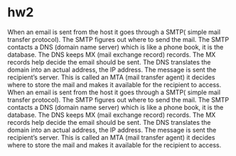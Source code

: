 # hw2
When an email is sent from the host it goes through a SMTP( simple mail transfer protocol). The SMTP figures out where to send the mail.  The SMTP contacts a DNS (domain name server) which is like a phone book, it is the database. The DNS keeps MX (mail exchange record) records.  The MX records help decide the email should be sent.  The DNS translates the domain into an actual address, the IP address. The message is sent the recipient’s server. This is called an MTA (mail transfer agent) it decides where to store the mail and makes it available for the recipient to access.   When an email is sent from the host it goes through a SMTP( simple mail transfer protocol). The SMTP figures out where to send the mail.  The SMTP contacts a DNS (domain name server) which is like a phone book, it is the database. The DNS keeps MX (mail exchange record) records.  The MX records help decide the email should be sent.  The DNS translates the domain into an actual address, the IP address. The message is sent the recipient’s server. This is called an MTA (mail transfer agent) it decides where to store the mail and makes it available for the recipient to access.   
